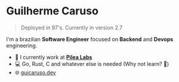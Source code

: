 # Guilherme Caruso
> Deployed in 97's. Currently in version 2.7

I'm a brazilian **Software Engineer** focused on **Backend** and **Devops** engineering.

- :office: I currently work at [**Pilea Labs**](https://www.pilealabs.com/)
- :computer: Go, Rust, C and whatever else is needed (Why not learn? :metal:)
- :globe_with_meridians: [guicaruso.dev](https://guicaruso.dev)
